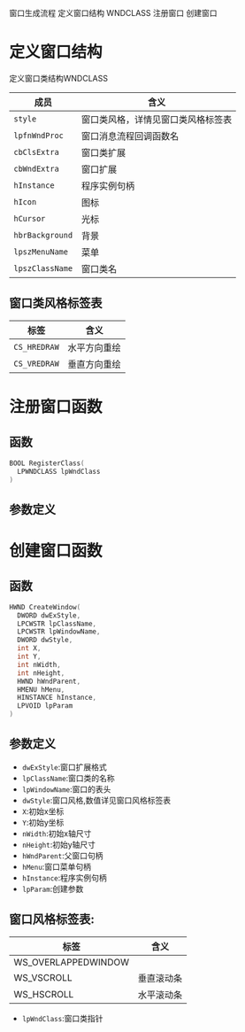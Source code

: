 窗口生成流程
定义窗口结构 WNDCLASS
注册窗口
创建窗口

# 定义窗口结构

定义窗口类结构WNDCLASS

| 成员          | 含义                               |
| ------------- | ---------------------------------- |
| `style`         | 窗口类风格，详情见窗口类风格标签表 |
| `lpfnWndProc`   | 窗口消息流程回调函数名             |
| `cbClsExtra`    | 窗口类扩展                         |
| `cbWndExtra`    | 窗口扩展                           |
| `hInstance`     | 程序实例句柄                       |
| `hIcon`         | 图标                               |
| `hCursor`       | 光标                               |
| `hbrBackground` | 背景                               |
| `lpszMenuName`  | 菜单                               |
| `lpszClassName` | 窗口类名                           |

## 窗口类风格标签表

| 标签       | 含义         |
|------------|--------------|
| `CS_HREDRAW` | 水平方向重绘 |
| `CS_VREDRAW` | 垂直方向重绘 |

# 注册窗口函数
## 函数
```C
BOOL RegisterClass(
  LPWNDCLASS lpWndClass
)
```

## 参数定义

# 创建窗口函数
## 函数
```c
HWND CreateWindow(
  DWORD dwExStyle,
  LPCWSTR lpClassName,
  LPCWSTR lpWindowName,
  DWORD dwStyle,
  int X,
  int Y,
  int nWidth,
  int nHeight,
  HWND hWndParent,
  HMENU hMenu,
  HINSTANCE hInstance,
  LPVOID lpParam
)
```

## 参数定义
- `dwExStyle`:窗口扩展格式
- `lpClassName`:窗口类的名称
- `lpWindowName`:窗口的表头
- `dwStyle`:窗口风格,数值详见窗口风格标签表
- `X`:初始x坐标
- `Y`:初始y坐标
- `nWidth`:初始x轴尺寸
- `nHeight`:初始y轴尺寸
- `hWndParent`:父窗口句柄
- `hMenu`:窗口菜单句柄
- `hInstance`:程序实例句柄
- `lpParam`:创建参数

## 窗口风格标签表:

| 标签                | 含义       |
|---------------------|------------|
| WS_OVERLAPPEDWINDOW |           |
| WS_VSCROLL          | 垂直滚动条 |
| WS_HSCROLL          | 水平滚动条 |

- `lpWndClass`:窗口类指针
